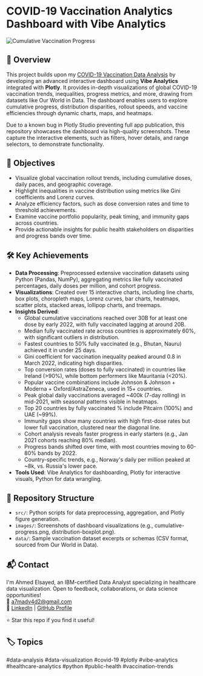 # COVID-19 Vaccination Analytics Dashboard with Vibe Analytics

![Cumulative Vaccination Progress](images/cumulative-progress.png)

## 📖 Overview
This project builds upon my [COVID-19 Vaccination Data Analysis](https://github.com/a7madv4d2/COVID-19-Vaccination-Progress) by developing an advanced interactive dashboard using **Vibe Analytics** integrated with **Plotly**. It provides in-depth visualizations of global COVID-19 vaccination trends, inequalities, progress metrics, and more, drawing from datasets like Our World in Data. The dashboard enables users to explore cumulative progress, distribution disparities, rollout speeds, and vaccine efficiencies through dynamic charts, maps, and heatmaps.

Due to a known bug in Plotly Studio preventing full app publication, this repository showcases the dashboard via high-quality screenshots. These capture the interactive elements, such as filters, hover details, and range selectors, to demonstrate functionality.

## 🎯 Objectives
- Visualize global vaccination rollout trends, including cumulative doses, daily paces, and geographic coverage.
- Highlight inequalities in vaccine distribution using metrics like Gini coefficients and Lorenz curves.
- Analyze efficiency factors, such as dose conversion rates and time to threshold achievements.
- Examine vaccine portfolio popularity, peak timing, and immunity gaps across countries.
- Provide actionable insights for public health stakeholders on disparities and progress bands over time.

## 🛠️ Key Achievements
- **Data Processing**: Preprocessed extensive vaccination datasets using Python (Pandas, NumPy), aggregating metrics like fully vaccinated percentages, daily doses per million, and cohort progress.
- **Visualizations**: Created over 15 interactive charts, including line charts, box plots, choropleth maps, Lorenz curves, bar charts, heatmaps, scatter plots, stacked areas, lollipop charts, and treemaps.
- **Insights Derived**:
  - Global cumulative vaccinations reached over 30B for at least one dose by early 2022, with fully vaccinated lagging at around 20B.
  - Median fully vaccinated rate across countries is approximately 60%, with significant outliers in distribution.
  - Fastest countries to 50% fully vaccinated (e.g., Bhutan, Nauru) achieved it in under 25 days.
  - Gini coefficient for vaccination inequality peaked around 0.8 in March 2022, indicating high disparities.
  - Top conversion rates (doses to fully vaccinated) in countries like Ireland (>90%), while bottom performers like Mauritania (<20%).
  - Popular vaccine combinations include Johnson & Johnson + Moderna + Oxford/AstraZeneca, used in 15+ countries.
  - Peak global daily vaccinations averaged ~400k (7-day rolling) in mid-2021, with seasonal patterns visible in heatmaps.
  - Top 20 countries by fully vaccinated % include Pitcairn (100%) and UAE (~99%).
  - Immunity gaps show many countries with high first-dose rates but lower full vaccination, clustered near the diagonal line.
  - Cohort analysis reveals faster progress in early starters (e.g., Jan 2021 cohorts reaching 80% median).
  - Progress bands shifted over time, with most countries moving to 60-80% bands by 2022.
  - Country-specific trends, e.g., Norway's daily per million peaked at ~8k, vs. Russia's lower pace.
- **Tools Used**: Vibe Analytics for dashboarding, Plotly for interactive visuals, Python for data wrangling.

## 📂 Repository Structure
- `src/`: Python scripts for data preprocessing, aggregation, and Plotly figure generation.
- `images/`: Screenshots of dashboard visualizations (e.g., cumulative-progress.png, distribution-boxplot.png).
- `data/`: Sample vaccination dataset excerpts or schemas (CSV format, sourced from Our World in Data).

## 📬 Contact
I'm Ahmed Elsayed, an IBM-certified Data Analyst specializing in healthcare data visualization. Open to feedback, collaborations, or data science opportunities!  
📧 [a7madv4d2@gmail.com](mailto:a7madv4d2@gmail.com)  
🔗 [LinkedIn](https://www.linkedin.com/in/your-linkedin-username) | [GitHub Profile](https://github.com/a7madv4d2)  

⭐ Star this repo if you find it useful!

## 🏷️ Topics
#data-analysis #data-visualization #covid-19 #plotly #vibe-analytics #healthcare-analytics #python #public-health #vaccination-trends
